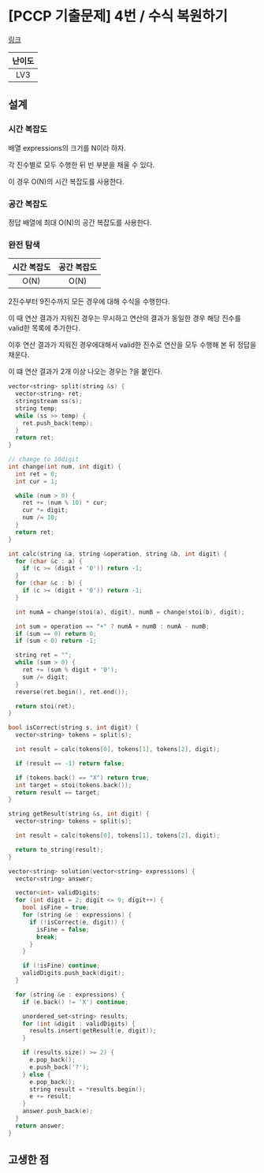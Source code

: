 # [PCCP 기출문제] 4번 / 수식 복원하기

[링크](https://school.programmers.co.kr/learn/courses/30/lessons/340210)

| 난이도 |
| :----: |
|  LV3   |

## 설계

### 시간 복잡도

배열 expressions의 크기를 N이라 하자.

각 진수별로 모두 수행한 뒤 빈 부분을 채울 수 있다.

이 경우 O(N)의 시간 복잡도를 사용한다.

### 공간 복잡도

정답 배열에 최대 O(N)의 공간 복잡도를 사용한다.

### 완전 탐색

| 시간 복잡도 | 공간 복잡도 |
| :---------: | :---------: |
|    O(N)     |    O(N)     |

2진수부터 9진수까지 모든 경우에 대해 수식을 수행한다.

이 때 연산 결과가 지워진 경우는 무시하고 연산의 결과가 동일한 경우 해당 진수를 valid한 목록에 추가한다.

이후 연산 결과가 지워진 경우에대해서 valid한 진수로 연산을 모두 수행해 본 뒤 정답을 채운다.

이 떄 연산 결과가 2개 이상 나오는 경우는 ?을 붙인다.

```cpp
vector<string> split(string &s) {
  vector<string> ret;
  stringstream ss(s);
  string temp;
  while (ss >> temp) {
    ret.push_back(temp);
  }
  return ret;
}

// change to 10digit
int change(int num, int digit) {
  int ret = 0;
  int cur = 1;

  while (num > 0) {
    ret += (num % 10) * cur;
    cur *= digit;
    num /= 10;
  }
  return ret;
}

int calc(string &a, string &operation, string &b, int digit) {
  for (char &c : a) {
    if (c >= (digit + '0')) return -1;
  }
  for (char &c : b) {
    if (c >= (digit + '0')) return -1;
  }

  int numA = change(stoi(a), digit), numB = change(stoi(b), digit);

  int sum = operation == "+" ? numA + numB : numA - numB;
  if (sum == 0) return 0;
  if (sum < 0) return -1;

  string ret = "";
  while (sum > 0) {
    ret += (sum % digit + '0');
    sum /= digit;
  }
  reverse(ret.begin(), ret.end());

  return stoi(ret);
}

bool isCorrect(string s, int digit) {
  vector<string> tokens = split(s);

  int result = calc(tokens[0], tokens[1], tokens[2], digit);

  if (result == -1) return false;

  if (tokens.back() == "X") return true;
  int target = stoi(tokens.back());
  return result == target;
}

string getResult(string &s, int digit) {
  vector<string> tokens = split(s);

  int result = calc(tokens[0], tokens[1], tokens[2], digit);

  return to_string(result);
}

vector<string> solution(vector<string> expressions) {
  vector<string> answer;

  vector<int> validDigits;
  for (int digit = 2; digit <= 9; digit++) {
    bool isFine = true;
    for (string &e : expressions) {
      if (!isCorrect(e, digit)) {
        isFine = false;
        break;
      }
    }

    if (!isFine) continue;
    validDigits.push_back(digit);
  }

  for (string &e : expressions) {
    if (e.back() != 'X') continue;

    unordered_set<string> results;
    for (int &digit : validDigits) {
      results.insert(getResult(e, digit));
    }

    if (results.size() >= 2) {
      e.pop_back();
      e.push_back('?');
    } else {
      e.pop_back();
      string result = *results.begin();
      e += result;
    }
    answer.push_back(e);
  }
  return answer;
}
```

## 고생한 점
